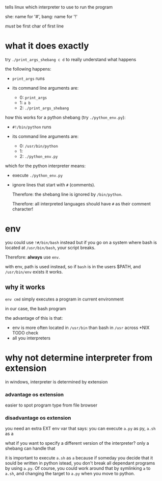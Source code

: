 tells linux which interpreter to use to run the program

she: name for '#', bang: name for '!'

*must* be first char of first line

# what it does exactly

try `./print_args_shebang c d` to really understand what happens

the following happens:

- `print_args` runs
- its command line arguments are:

    - 0: `print_args`
    - 1: `a b`
    - 2: `./print_args_shebang`

how this works for a python shebang (try `./python_env.py`):

- `#!/bin/python` runs
- its command line arguments are:

    - 0: `/usr/bin/python`
    - 1:
    - 2: `./python_env.py`

which for the python interpreter means:

- execute `./python_env.py`

- ignore lines that start with `#` (comments).

    Therefore: the shebang line is ignored by `/bin/python`.

    Therefore: all interpreted languages should have `#` as their comment character!

# env

you could use `!#/bin/bash` instead but if you go on a system where bash is located
at `/usr/bin/bash`, your script breaks.

Therefore: **always** use `env`.

with env, path is used instead, so if `bash` is in the users $PATH,
and `/usr/bin/env` exists it works.

## why it works

`env cmd` simply executes a program in current environment

in our case, the bash program

the advantage of this is that:

- env is more often located in `/usr/bin` than bash in `/usr` across *NIX TODO check
- all you interpreters

# why not determine interpreter from extension

in windows, interpreter is determined by extension

### advantage os extension

easier to spot program type from file browser

### disadvantage os extension

you need an extra EXT env var that says: you can execute `a.py` as py, `a.sh` as a

what if you want to specify a different version of the interpreter?
only a shebang can handle that

it is important to execute `a.sh` as `a` because if someday you decide that
it sould be written in python istead, you don't break all dependant programs
by using `a.py`. Of course, you could work around that by symlinking `a` to `a.sh`,
and changing the target to `a.py` when you move to python.
